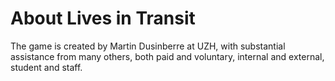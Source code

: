 # About Lives in Transit

The game is created by Martin Dusinberre at UZH, with substantial assistance from many others, both paid and voluntary, internal and external, student and staff.
